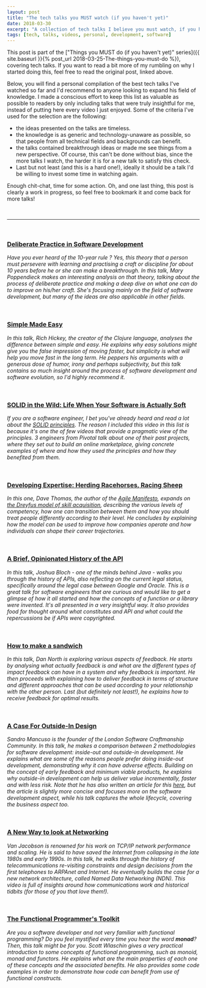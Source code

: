 ```yaml
---
layout: post
title: "The tech talks you MUST watch (if you haven't yet)"
date: 2018-03-30
excerpt: "A collection of tech talks I believe you must watch, if you haven't yet"
tags: [tech, talks, videos, personal, development, software]
---
```

This post is part of the ["Things you MUST do (if you haven't yet)" series]({{ site.baseurl }}{% post_url 2018-03-25-The-things-you-must-do %}), covering tech talks. If you want to read a bit more of my rumbling on why I started doing this, feel free to read the original post, linked above.

Below, you will find a personal compilation of the best tech talks I've watched so far and I'd recommend to anyone looking to expand his field of knowledge. I made a conscious effort to keep this list as valuable as possible to readers by only including talks that were truly insightful for me, instead of putting here every video I just enjoyed. Some of the criteria I've used for the selection are the following:
* the ideas presented on the talks are timeless.
* the knowledge is as generic and technology-unaware as possible, so that people from all technical fields and backgrounds can benefit.
* the talks contained breakthrough ideas or made me see things from a new perspective. Of course, this can't be done without bias, since the more talks I watch, the harder it is for a new talk to satisfy this check.
* Last but not least (and this is a hard one!), ideally it should be a talk I'd be willing to invest some time in watching again. 

Enough chit-chat, time for some action. Oh, and one last thing, this post is clearly a work in progress, so feel free to bookmark it and come back for more talks!

<br/>

----

<br/>

### [Deliberate Practice in Software Development](https://www.infoq.com/presentations/poppendieck-deliberate-practice-in-software-development)

_Have you ever heard of the 10-year rule ? Yes, this theory that a person must persevere with learning and practising a craft or discipline for about 10 years before he or she can make a breakthrough. In this talk, Mary Poppendieck makes an interesting analysis on that theory, talking about the process of deliberate practice and making a deep dive on what one can do to improve on his/her craft. She's focusing mainly on the field of software development, but many of the ideas are also applicable in other fields._

<br/>

### [Simple Made Easy](https://www.infoq.com/presentations/Simple-Made-Easy)

_In this talk, Rich Hickey, the creator of the Clojure language, analyses the difference between simple and easy. He explains why easy solutions might give you the false impression of moving faster, but simplicity is what will help you move fast in the long term. He peppers his arguments with a generous dose of humor, irony and perhaps subjectivity, but this talk contains so much insight around the process of software development and software evolution, so I'd highly recommend it._

<br/>

### [SOLID in the Wild: Life When Your Software is Actually Soft](https://www.infoq.com/presentations/solid-case-study)

_If you are a software engineer, I bet you've already heard and read a lot about the [SOLID principles](https://en.wikipedia.org/wiki/SOLID_(object-oriented_design)). The reason I included this video in this list is because it's one the of few videos that provide a pragmatic view of the principles. 3 engineers from Pivotal talk about one of their past projects, where they set out to build an online marketplace, giving concrete examples of where and how they used the principles and how they benefited from them._

<br/>

### [Developing Expertise: Herding Racehorses, Racing Sheep](https://www.infoq.com/presentations/Developing-Expertise-Dave-Thomas)

_In this one, Dave Thomas, the author of the [Agile Manifesto](http://agilemanifesto.org), expands on [the Dreyfus model of skill acquisition](https://en.wikipedia.org/wiki/Dreyfus_model_of_skill_acquisition), describing the various levels of competency, how one can transition between them and how you should treat people differently according to their level. He concludes by explaining how the model can be used to improve how companies operate and how individuals can shape their career trajectories._

<br/>

### [A Brief, Opinionated History of the API](https://www.youtube.com/watch?v=LzMp6uQbmns)

_In this talk, Joshua Bloch - one of the minds behind Java - walks you through the history of APIs, also reflecting on the current legal status, specifically around the legal case between Google and Oracle. This is a great talk for software engineers that are curious and would like to get a glimpse of how it all started and how the concepts of a function or a library were invented. It's all presented in a very insightful way. It also provides food for thought around what constitutes and API and what could the repercussions be if APIs were copyrighted._

<br/>

### [How to make a sandwich](https://www.youtube.com/watch?v=P8sNSNkWFpc)

_In this talk, Dan North is exploring various aspects of feedback. He starts by analysing what actually feedback is and what are the different types of impact feedback can have in a system and why feedback is important. He then proceeds with explaining how to deliver feedback in terms of structure and different approaches that can be used according to your relationship with the other person. Last (but definitely not least!), he explains how to receive feedback for optimal results._

<br/>

### [A Case For Outside-In Design](https://www.youtube.com/watch?v=rbSDGr-_UwY)

_Sandro Mancuso is the founder of the London Software Craftmanship Community. In this talk, he makes a comparison between 2 methodologies for software development: inside-out and outside-in development. He explains what are some of the reasons people prefer doing inside-out development, demonstrating why it can have adverse effects. Building on the concept of early feedback and minimum viable products, he explains why outside-in development can help us deliver value incrementally, faster and with less risk. Note that he has also written an article for this [here](https://codurance.com/2017/10/23/outside-in-design), but the article is slightly more concise and focuses more on the software development aspect, while his talk captures the whole lifecycle, covering the business aspect too._

<br/>

### [A New Way to look at Networking](https://www.youtube.com/watch?v=gqGEMQveoqg)

_Van Jacobson is renowned for his work on TCP/IP network performance and scaling. He is said to have saved the Internet from collapsing in the late 1980s and early 1990s. In this talk, he walks through the history of telecommunications re-visiting constraints and design decisions from the first telephones to ARPAnet and Internet. He eventually builds the case for a new network architecture, called Named Data Networking (NDN). This video is full of insights around how communications work and historical tidbits (for those of you that love them!)._

<br/>

### [The Functional Programmer's Toolkit](https://www.youtube.com/watch?v=Nrp_LZ-XGsY)

_Are you a software developer and not very familiar with functional programming? Do you feel mystified every time you hear the word **monad**? Then, this talk might be for you. Scott Wlaschin gives a very practical introduction to some concepts of functional programming, such as monoid, monad and functors. He explains what are the main properties of each one of these concepts and the associated benefits. He also provides some code examples in order to demonstrate how code can benefit from use of functional constructs._
